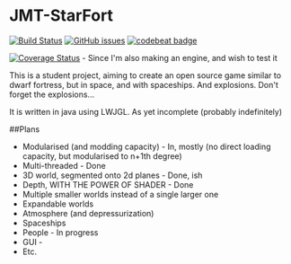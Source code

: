JMT-StarFort
=====


[![Build Status](https://travis-ci.org/jediminer543/JMT-Starfort.svg?branch=master)](https://travis-ci.org/jediminer543/JMT-Starfort)
[![GitHub issues](https://img.shields.io/github/issues/jediminer543/JMT-Starfort.svg)](https://github.com/jediminer543/JMT-Starfort/issues)
[![codebeat badge](https://codebeat.co/badges/12871665-51f2-44a3-a7b4-c96fc9a9019d)](https://codebeat.co/projects/github-com-jediminer543-jmt-starfort)


[![Coverage Status](https://coveralls.io/repos/github/jediminer543/JMT-Starfort/badge.svg?branch=master)](https://coveralls.io/github/jediminer543/JMT-Starfort?branch=master) - Since I'm also making an engine, and wish to test it


This is a student project, aiming to create an open source game similar to dwarf fortress, but in space, and with spaceships. And explosions. Don't forget the explosions...

It is written in java using LWJGL. As yet incomplete (probably indefinitely)

##Plans
* Modularised (and modding capacity) - In, mostly (no direct loading capacity, but modularised to n+1th degree)
* Multi-threaded - Done
* 3D world, segmented onto 2d planes - Done, ish
* Depth, WITH THE POWER OF SHADER - Done
* Multiple smaller worlds instead of a single larger one
* Expandable worlds
* Atmosphere (and depressurization)
* Spaceships
* People - In progress
* GUI - 
* Etc.

